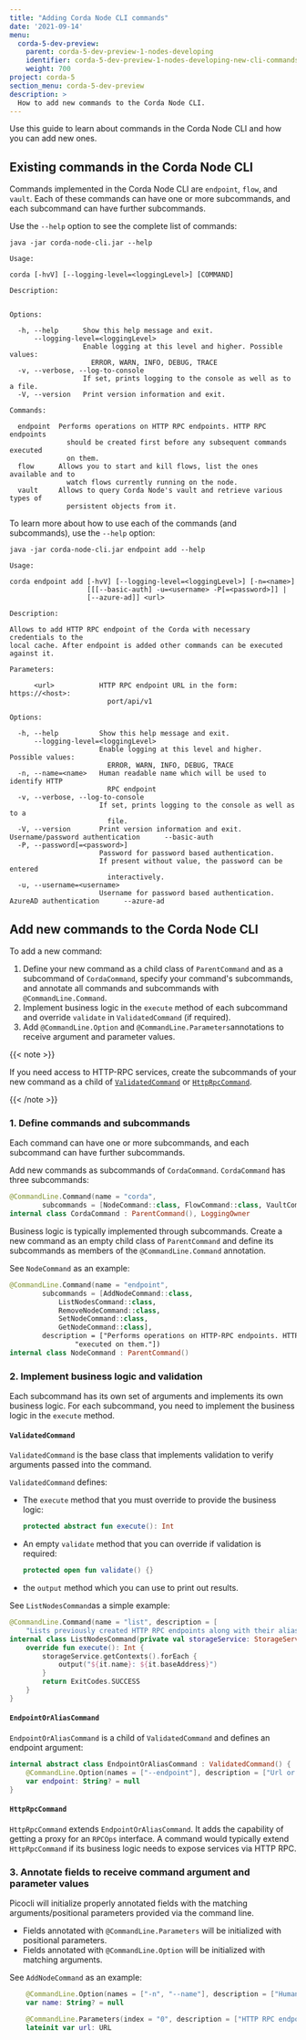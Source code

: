 ```yaml
---
title: "Adding Corda Node CLI commands"
date: '2021-09-14'
menu:
  corda-5-dev-preview:
    parent: corda-5-dev-preview-1-nodes-developing
    identifier: corda-5-dev-preview-1-nodes-developing-new-cli-commands
    weight: 700
project: corda-5
section_menu: corda-5-dev-preview
description: >
  How to add new commands to the Corda Node CLI.
---
```


Use this guide to learn about commands in the Corda Node CLI and how you can add new ones.

## Existing commands in the Corda Node CLI

Commands implemented in the Corda Node CLI are `endpoint`, `flow`, and `vault`. Each of these commands can have
one or more subcommands, and each subcommand can have further subcommands.

Use the `--help` option to see the complete list of commands:

```shell
java -jar corda-node-cli.jar --help

Usage:

corda [-hvV] [--logging-level=<loggingLevel>] [COMMAND]

Description:


Options:

  -h, --help      Show this help message and exit.
      --logging-level=<loggingLevel>
                  Enable logging at this level and higher. Possible values:
                    ERROR, WARN, INFO, DEBUG, TRACE
  -v, --verbose, --log-to-console
                  If set, prints logging to the console as well as to a file.
  -V, --version   Print version information and exit.

Commands:

  endpoint  Performs operations on HTTP RPC endpoints. HTTP RPC endpoints
              should be created first before any subsequent commands executed
              on them.
  flow      Allows you to start and kill flows, list the ones available and to
              watch flows currently running on the node.
  vault     Allows to query Corda Node's vault and retrieve various types of
              persistent objects from it.
```

To learn more about how to use each of the commands (and subcommands), use the `--help` option:

```shell
java -jar corda-node-cli.jar endpoint add --help

Usage:

corda endpoint add [-hvV] [--logging-level=<loggingLevel>] [-n=<name>]
                   [[[--basic-auth] -u=<username> -P[=<password>]] |
                   [--azure-ad]] <url>

Description:

Allows to add HTTP RPC endpoint of the Corda with necessary credentials to the
local cache. After endpoint is added other commands can be executed against it.

Parameters:

      <url>           HTTP RPC endpoint URL in the form: https://<host>:
                        port/api/v1

Options:

  -h, --help          Show this help message and exit.
      --logging-level=<loggingLevel>
                      Enable logging at this level and higher. Possible values:
                        ERROR, WARN, INFO, DEBUG, TRACE
  -n, --name=<name>   Human readable name which will be used to identify HTTP
                        RPC endpoint
  -v, --verbose, --log-to-console
                      If set, prints logging to the console as well as to a
                        file.
  -V, --version       Print version information and exit.
Username/password authentication      --basic-auth
  -P, --password[=<password>]
                      Password for password based authentication.
                      If present without value, the password can be entered
                        interactively.
  -u, --username=<username>
                      Username for password based authentication.
AzureAD authentication      --azure-ad
```

## Add new commands to the Corda Node CLI

To add a new command:
1. Define your new command as a child class of `ParentCommand` and as a subcommand of `CordaCommand`, specify your command's subcommands, and annotate all commands and subcommands with `@CommandLine.Command`.
2. Implement business logic in the `execute` method of each subcommand and override `validate` in `ValidatedCommand` (if required).
3. Add `@CommandLine.Option` and `@CommandLine.Parameters`annotations to receive argument and parameter values.

{{< note >}}

If you need access to HTTP-RPC services, create the subcommands of your new command as a child of [`ValidatedCommand`](#2-implement-business-logic-and-validation) or [`HttpRpcCommand`](#httprpccommand).

{{< /note >}}

### 1. Define commands and subcommands

Each command can have one or more subcommands, and each subcommand can have further subcommands.

Add new commands as subcommands of `CordaCommand`. `CordaCommand` has three
subcommands:

```kotlin
@CommandLine.Command(name = "corda",
        subcommands = [NodeCommand::class, FlowCommand::class, VaultCommand::class])
internal class CordaCommand : ParentCommand(), LoggingOwner
```

Business logic is typically implemented through subcommands. Create a new command as an empty
child class of `ParentCommand` and define its subcommands as members of the `@CommandLine.Command` annotation.

See `NodeCommand` as an example:

```kotlin
@CommandLine.Command(name = "endpoint",
        subcommands = [AddNodeCommand::class,
            ListNodesCommand::class,
            RemoveNodeCommand::class,
            SetNodeCommand::class,
            GetNodeCommand::class],
        description = ["Performs operations on HTTP-RPC endpoints. HTTP-RPC endpoints should be created first before any subsequent commands " +
                "executed on them."])
internal class NodeCommand : ParentCommand()
```

### 2. Implement business logic and validation

Each subcommand has its own set of arguments and implements its own business logic. For each subcommand, you need to
implement the business logic in the `execute` method.

#### `ValidatedCommand`

`ValidatedCommand` is the base class that implements validation to verify arguments passed into the command.

`ValidatedCommand` defines:
* The `execute` method that you must override to provide the business logic:

   ```kotlin
   protected abstract fun execute(): Int
   ```

* An empty `validate` method that you can override if validation is required:

   ```kotlin
   protected open fun validate() {}
   ```
* the `output` method which you can use to print out results.

See `ListNodesCommand`as a simple example:

```kotlin
@CommandLine.Command(name = "list", description = [
    "Lists previously created HTTP RPC endpoints along with their aliases."])
internal class ListNodesCommand(private val storageService: StorageService) : ValidatedCommand() {
    override fun execute(): Int {
        storageService.getContexts().forEach {
            output("${it.name}: ${it.baseAddress}")
        }
        return ExitCodes.SUCCESS
    }
}
```

#### `EndpointOrAliasCommand`

`EndpointOrAliasCommand` is a child of `ValidatedCommand` and defines an endpoint argument:

```kotlin
internal abstract class EndpointOrAliasCommand : ValidatedCommand() {
    @CommandLine.Option(names = ["--endpoint"], description = ["Url or alias for an existing endpoint."], required = false)
    var endpoint: String? = null
}
```

#### `HttpRpcCommand`

`HttpRpcCommand` extends `EndpointOrAliasCommand`.
It adds the capability of getting a proxy for an `RPCOps` interface.
A command would typically extend `HttpRpcCommand` if its business logic needs to expose services via HTTP RPC.

### 3. Annotate fields to receive command argument and parameter values

Picocli will initialize properly annotated fields with the matching arguments/positional parameters provided via the command line.
* Fields annotated with `@CommandLine.Parameters` will be initialized with positional parameters.
* Fields annotated with `@CommandLine.Option` will be initialized with matching arguments.

See `AddNodeCommand` as an example:

```kotlin
    @CommandLine.Option(names = ["-n", "--name"], description = ["Human readable name which will be used to identify HTTP RPC endpoint"])
    var name: String? = null

    @CommandLine.Parameters(index = "0", description = ["HTTP RPC endpoint URL in the form: https://<host>:port/api/v1"])
    lateinit var url: URL
```
